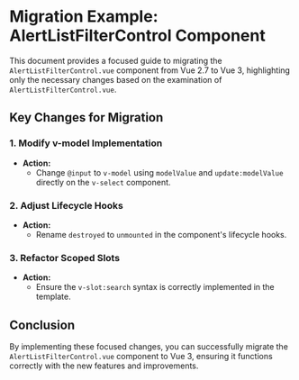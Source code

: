 # Migration Example: AlertListFilterControl Component

This document provides a focused guide to migrating the `AlertListFilterControl.vue` component from Vue 2.7 to Vue 3, highlighting only the necessary changes based on the examination of `AlertListFilterControl.vue`.

## Key Changes for Migration

### 1. Modify v-model Implementation
- **Action:**
  - Change `@input` to `v-model` using `modelValue` and `update:modelValue` directly on the `v-select` component.

### 2. Adjust Lifecycle Hooks
- **Action:**
  - Rename `destroyed` to `unmounted` in the component's lifecycle hooks.

### 3. Refactor Scoped Slots
- **Action:**
  - Ensure the `v-slot:search` syntax is correctly implemented in the template.

## Conclusion
By implementing these focused changes, you can successfully migrate the `AlertListFilterControl.vue` component to Vue 3, ensuring it functions correctly with the new features and improvements.
